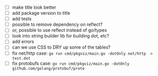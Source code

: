 * [ ] make title look better
* [ ] add package version to title
* [ ] add tests
* [ ] possible to remove dependency on reflect?
* [ ] or, possible to use reflect instead of go/types
* [ ] look into string builder lib for building dot, etc?
* [ ] add errors
* [ ] can we use CSS to DRY up some of the tables?
* [ ] fix net/http case: `go run cmd/pkgviz/main.go -dotOnly net/http  > test.dot`
* [ ] fix protobufs case: `go run cmd/pkgviz/main.go -dotOnly github.com/golang/protobuf/proto`
